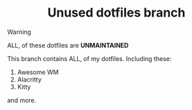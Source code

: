 <h1 align="center">Unused dotfiles branch</h1>

> [!WARNING]  
> ALL, of these dotfiles are **UNMAINTAINED**

This branch contains ALL, of my dotfiles.
Including these:
1. Awesome WM
2. Alacritty
3. Kitty

and more.
